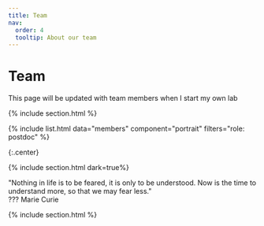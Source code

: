 ```yaml
---
title: Team
nav:
  order: 4
  tooltip: About our team
---
```


# <i class="fas fa-users"></i>Team

This page will be updated with team members when I start my own lab

{% include section.html %}

{%
  include list.html
  data="members"
  component="portrait"
  filters="role: postdoc"
%}

{:.center}

{% include section.html dark=true%}

"Nothing in life is to be feared, it is only to be understood. Now is the time to understand more, so that we may fear less."  
??? Marie Curie

{% include section.html %}

<!--- ## Join

#### Post Dogtoral Researcher

Lorem ipsum dolor sit amet, consectetur adipiscing elit, sed do eiusmod tempor incididunt ut labore et dolore magna aliqua.

- 3+ (dog) years experience managing bone portfolios
- Strong desire to learn tricks and go on walkies
- Aptitude to sit and stay

{% include link.html type="external" link="https://google.com/" text="Apply Now" icon="" style="button" %}
{:.center}

{% include section.html %}

## Funding

Our work is made possible by funding from the following organizations.
{:.center}

{%
  include gallery.html
  style="square"

  image1="images/photo.jpg"
  link1="https://nasa.gov/"
  tooltip1="Cool Foundation"

  image2="images/photo.jpg"
  link2="https://nasa.gov/"
  tooltip2="Cool Institute"

  image3="images/photo.jpg"
  link3="https://nasa.gov/"
  tooltip3="Cool Initiative"

  image4="images/photo.jpg"
  link4="https://nasa.gov/"
  tooltip4="Cool Foundation"

  image5="images/photo.jpg"
  link5="https://nasa.gov/"
  tooltip5="Cool Institute"

  image6="images/photo.jpg"
  link6="https://nasa.gov/"
  tooltip6="Cool Initiative"
%}
-->
